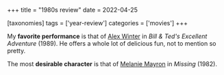 +++
title = "1980s review"
date = 2022-04-25

[taxonomies]
tags = ['year-review']
categories = ['movies']
+++

My **favorite performance** is that of [Alex Winter] in
*Bill & Ted's Excellent Adventure* (1989).
He offers a whole lot of delicious fun,
not to mention so pretty.

The most **desirable character** is that of [Melanie Mayron] in *Missing* (1982).

[Alex Winter]: https://en.wikipedia.org/wiki/Alex_Winter
[Melanie Mayron]: https://en.wikipedia.org/wiki/Melanie_Mayron

